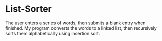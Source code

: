# List-Sorter
The user enters a series of words, then submits a blank entry when finished. My program converts the words to a linked list, then recursively sorts them alphabetically using insertion sort. 

